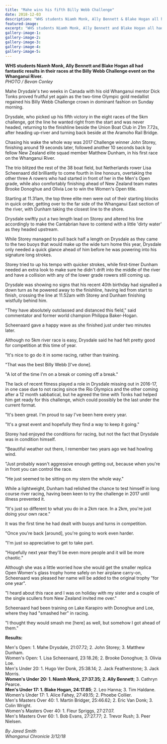 ```yaml
---
title: "Mahe wins his fifth Billy Webb Challenge"
date: 2018-12-03
description: "WHS students Niamh Monk, Ally Bennett & Blake Hogan all had fantastic results at the Billy Webb Challenge event..."
featured-image: 
excerpt: "WHS students Niamh Monk, Ally Bennett and Blake Hogan all had fantastic results in their races at the Billy Webb Challenge event on the Whanganui River."
gallery-image-1: 
gallery-image-2: 
gallery-image-3: 
gallery-image-4: 
gallery-image-5: 
---
```


<p class="element element-paragraph"><strong>WHS students&nbsp;Niamh Monk, Ally Bennett and&nbsp;Blake Hogan all had fantastic&nbsp;results in their races at the Billy Webb Challenge event on the Whanganui River.<br /></strong><em>PHOTO / Bevan Conley</em></p>
<p class="element element-paragraph">Mahe Drysdale's two weeks in Canada with his old Whanganui mentor Dick Tonks proved fruitful yet again as the two-time Olympic gold medallist regained his Billy Webb Challenge crown in dominant fashion on Sunday morning.</p>
<p class="element element-paragraph">Drysdale, who picked up his fifth victory in the eight races of the 5km challenge, got the line he wanted right from the start and was never headed, returning to the finishline beside the Union Boat Club in 21m 7.72s, after heading up-river and turning back beside at the Aramoho Rail Bridge.</p>
<p class="element element-paragraph">Chasing his wake the whole way was 2017 Challenge winner John Storey, finishing around 19 seconds later, followed another 10 seconds back by fellow New Zealand elite squad member Matthew Dunham, in his first race on the Whanganui River.</p>
<p class="element element-paragraph"><span>The trio blitzed the rest of the 38 boat field, but Netherlands rower Lisa Scheenaard did brilliantly to come fourth in line honours, overtaking the other three A rowers who had started in front of her in the Men's Open grade, while also comfortably finishing ahead of New Zealand team mates Brooke Donoghue and Olivia Loe to win the Women's Open title.</span></p>
<p class="element element-paragraph"><span>Starting at 11.31am, the top three elite men were out of their starting blocks in quick order, getting over to the far side of the Whanganui East section of the river, with Dunham taking the closest line to the shore.</span></p>
<p class="element element-paragraph">Drysdale swiftly put a two length lead on Storey and altered his line accordingly to make the Cantabrian have to contend with a little 'dirty water' as they headed upstream.</p>
<p class="element element-paragraph">While Storey managed to pull back half a length on Drysdale as they came to the two buoys that would make up the wide turn home this year, Drysdale only needed a quick glance ahead of him before he was powering into his signature long strokes.</p>
<p class="element element-paragraph">Storey tried to up his tempo with quicker strokes, while first-timer Dunham needed an extra look to make sure he didn't drift into the middle of the river and have a collision with any of the lower grade rowers still coming up.</p>
<p class="element element-paragraph">Drysdale was showing no signs that his recent 40th birthday had signalled a down turn as he powered away to the finishline, having led from start to finish, crossing the line at 11.52am with Storey and Dunham finishing wistfully behind him.</p>
<p class="element element-paragraph">"They have absolutely outclassed and distanced this field," said commentator and former world champion Philippa Baker-Hogan.</p>
<p class="element element-paragraph"><span>Scheenaard gave a happy wave as she finished just under two minutes later.</span></p>
<p class="element element-paragraph">Although no 5km river race is easy, Drysdale said he had felt pretty good for competition at this time of year.</p>
<p class="element element-paragraph">"It's nice to go do it in some racing, rather than training.</p>
<p class="element element-paragraph">"That was the best Billy Webb [I've done].</p>
<p class="element element-paragraph">"A lot of the time I'm on a break or coming off a break."</p>
<p class="element element-paragraph">The lack of recent fitness played a role in Drysdale missing out in 2016-17, in one case due to not racing since the Rio Olympics and the other coming after a 12 month sabbatical, but he agreed the time with Tonks had helped him get ready for this challenge, which could possibly be the last under the current format.</p>
<p class="element element-paragraph">"It's been great. I'm proud to say I've been here every year.</p>
<p class="element element-paragraph">"It's a great event and hopefully they find a way to keep it going."</p>
<p class="element element-paragraph">Storey had enjoyed the conditions for racing, but not the fact that Drysdale was in condition himself.</p>
<p class="element element-paragraph">"Beautiful weather out there, I remember two years ago we had howling wind.</p>
<p class="element element-paragraph">"Just probably wasn't aggressive enough getting out, because when you're in front you can control the race.</p>
<p class="element element-paragraph">"He just seemed to be sitting on my stern the whole way."</p>
<p class="element element-paragraph">While a lightweight, Dunham had relished the chance to test himself in long course river racing, having been keen to try the challenge in 2017 until illness prevented it.</p>
<p class="element element-paragraph">"It's just so different to what you do in a 2km race. In a 2km, you're just doing your own race."</p>
<p class="element element-paragraph">It was the first time he had dealt with buoys and turns in competition.</p>
<p class="element element-paragraph">"Once you're back [around], you're going to work even harder.</p>
<p class="element element-paragraph">"I'm just so appreciative to get to take part.</p>
<p class="element element-paragraph">"Hopefully next year they'll be even more people and it will be more chaotic."</p>
<p class="element element-paragraph">Although she was a little worried how she would get the smaller replica Open Women's glass trophy home safely on her airplane carry-on, Scheenaard was pleased her name will be added to the original trophy "for one year".</p>
<p class="element element-paragraph">"I heard about this race and I was on holiday with my sister and a couple of the single scullers from New Zealand invited me over."</p>
<p class="element element-paragraph">Scheenaard had been training on Lake Karapiro with Donoghue and Loe, where they had "smashed her" in racing.</p>
<p class="element element-paragraph">"I thought they would smash me [here] as well, but somehow I got ahead of them."</p>
<p class="element element-paragraph"><strong>Results:</strong></p>
<p class="element element-paragraph">Men's Open: 1. Mahe Drysdale, 21:07.72; 2. John Storey; 3. Matthew Dunham.<br />Women's Open: 1. Lisa Scheenaard, 23:18.26; 2. Brooke Donoghue; 3. Olivia Loe.<br />Men's Under 20: 1. Hugo Ver Donk, 25:38.14; 2. Jack Featherstone; 3. Jack Morris.<br /><strong>Women's Under 20: 1. Niamh Monk, 27:37.35; 2. Ally Bennett</strong>; 3. Cathryn Pearce.<br /><strong>Men's Under 17: 1. Blake Hogan, 24:17.85</strong>; 2. Leo Hanna; 3. Tim Haldane.<br />Women's Under 17: 1. Alice Fahey, 27:49.15; 2. Phoebe Collier.<br />Men's Masters Over 40: 1. Martin Bridger, 25:46.62; 2. Eric Van Donk; 3. Colin Wright.<br />Women's Masters Over 40: 1. Fleur Spriggs, 27:27.07.<br />Men's Masters Over 60: 1. Bob Evans, 27:27.77; 2. Trevor Rush; 3. Peer Nielsen.</p>
<p class="element element-paragraph"><em>By Jared Smith</em><br /><em>Whanganui Chronicle 3/12/18</em></p>

